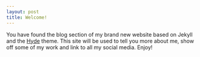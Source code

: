 ```yaml
---
layout: post
title: Welcome!
---
```


You have found the blog section of my brand new website based on Jekyll and the [Hyde](https://github.com/poole/hyde) theme. This site will be used to tell you more about me, show off some of my work and link to all my social media. Enjoy!